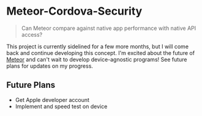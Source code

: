 Meteor-Cordova-Security
===========
> Can Meteor compare against native app performance with native API access?

This project is currently sidelined for a few more months, but I will come back and continue developing this concept. I'm excited about the future of [Meteor](https://www.meteor.com/) and can't wait to develop device-agnostic programs! See future plans for updates on my progress.

## Future Plans
- Get Apple developer account
- Implement and speed test on device

